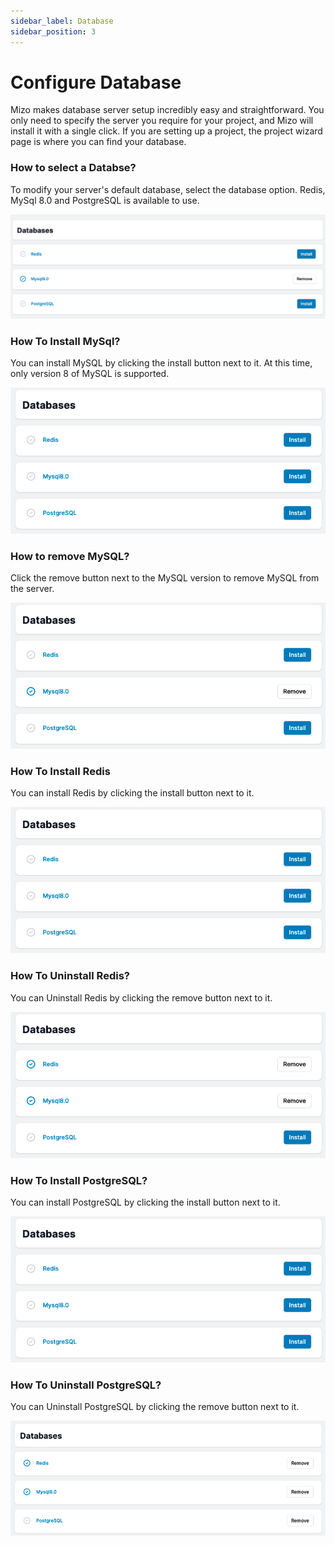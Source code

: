 ```yaml
---
sidebar_label: Database
sidebar_position: 3
---
```


# Configure Database

Mizo makes database server setup incredibly easy and straightforward. You only need to specify the server you require for your project, and Mizo will install it with a single click. If you are setting up a project, the project wizard page is where you can find your database.

### How to select a Databse?

To modify your server's default database, select the database option. Redis, MySql 8.0 and PostgreSQL is available to use.

![Mezohub](./img/database.png)

### How To Install MySql?

You can install MySQL by clicking the install button next to it. At this time, only version 8 of MySQL is supported. 

![Mezohub Mysql Database](./img/mysql-install.png)

### How to remove MySQL?


Click the remove button next to the MySQL version to remove MySQL from the server.


![Mezohub Mysql Database](./img/mysql-remove.png)

### How To Install Redis

You can install Redis by clicking the install button next to it. 

![Mezohub Mysql Database](./img/mysql-install.png)

### How To Uninstall Redis?

You can Uninstall Redis by clicking the remove button next to it. 

![Mezohub Mysql Database](./img/redis-uninstall.png)

### How To Install PostgreSQL?

You can install PostgreSQL by clicking the install button next to it. 

![Mezohub Mysql Database](./img/mysql-install.png)

### How To Uninstall PostgreSQL?

You can Uninstall PostgreSQL by clicking the remove button next to it. 

![Mezohub Mysql Database](./img/pgsql-uninstall.png)